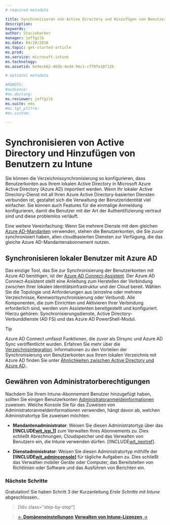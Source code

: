 ```yaml
---
# required metadata

title: Synchronisieren von Active Directory und Hinzufügen von Benutzern zu Intune | Microsoft Intune
description:
keywords:
author: Staciebarker
manager: jeffgilb
ms.date: 04/28/2016
ms.topic: get-started-article
ms.prod:
ms.service: microsoft-intune
ms.technology:
ms.assetid: 6e9ec662-465b-4ed4-94c1-cff0fe18f126

# optional metadata

#ROBOTS:
#audience:
#ms.devlang:
ms.reviewer: jeffgilb
ms.suite: ems
#ms.tgt_pltfrm:
#ms.custom:

---
```



# Synchronisieren von Active Directory und Hinzufügen von Benutzern zu Intune
Sie können die Verzeichnissynchronisierung so konfigurieren, dass Benutzerkonten aus Ihrem lokalen Active Directory in Microsoft Azure Active Directory (Azure AD) importiert werden. Wenn Ihr lokaler Active Directory-Dienst mit all Ihren Azure Active Directory-basierten Diensten verbunden ist, gestaltet sich die Verwaltung der Benutzeridentität viel einfacher. Sie können auch Features für die einmalige Anmeldung konfigurieren, damit die Benutzer mit der Art der Authentifizierung vertraut sind und diese problemlos verläuft.

Eine weitere Vereinfachung: Wenn Sie mehrere Dienste mit dem gleichen [Azure AD-Mandanten](http://technet.microsoft.com/library/jj573650.aspx#BKMK_WhatIsAnAzureADTenant) verwenden, stehen die Benutzerkonten, die Sie zuvor synchronisiert haben, allen cloudbasierten Diensten zur Verfügung, die das gleiche Azure AD-Mandantenabonnement nutzen.

## Synchronisieren lokaler Benutzer mit Azure AD
Das einzige Tool, das Sie zur Synchronisierung der Benutzerkonten mit Azure AD benötigen, ist der [Azure AD Connect-Assistent](https://www.microsoft.com/download/details.aspx?id=47594). Der Azure AD Connect-Assistent stellt eine Anleitung zum Herstellen der Verbindung zwischen Ihrer lokalen Identitätsinfrastruktur und der Cloud bereit.  Wählen Sie die Topologie und Anforderungen aus (einzelne oder mehrere Verzeichnisse, Kennwortsynchronisierung oder Verbund). Alle Komponenten, die zum Einrichten und Aktivieren Ihrer Verbindung erforderlich sind, werden vom Assistenten bereitgestellt und konfiguriert. Hierzu gehören: Synchronisierungsdienste, Active Directory-Verbunddienste (AD FS) und das Azure AD PowerShell-Modul.

> [!TIP]
> Azure AD Connect umfasst Funktionen, die zuvor als Dirsync und Azure AD Sync veröffentlicht wurden. Erfahren Sie mehr über die [Verzeichnisintegration](http://technet.microsoft.com/library/jj573653.aspx). Informationen zu den Vorteilen der Synchronisierung von Benutzerkonten aus Ihrem lokalen Verzeichnis mit Azure AD finden Sie unter [Ähnlichkeiten zwischen Active Directory und Azure AD](http://technet.microsoft.com/library/dn518177.aspx)..

## Gewähren von Administratorberechtigungen
Nachdem Sie Ihrem Intune-Abonnement Benutzer hinzugefügt haben, sollten Sie einigen Benutzerkonten [Administratoranmeldeinformationen](administrative-accounts-websites-perms.md) zuweisen. Welche Konsole Sie für das Zuweisen von Administratoranmeldeinformationen verwenden, hängt davon ab, welchen Administratortyp Sie zuweisen möchten:

-   **Mandantenadministrator**: Weisen Sie diesen Administratortyp über das **[!INCLUDE[wit_icp_1](../includes/wit_icp_1_md.md)]** zum Verwalten Ihres Abonnements zu. Dies schließt Abrechnungen, Cloudspeicher und das Verwalten von Benutzern ein, die Intune verwenden dürfen. [!INCLUDE[wit_nextref](../includes/wit_nextref_md.md)].

-   **Dienstadministrator**: Weisen Sie diesen Administratortyp mithilfe der **[!INCLUDE[wit_adminconsole](../includes/wit_adminconsole_md.md)]** für tägliche Aufgaben zu. Dies schließt das Verwalten mobiler Geräte oder Computer, das Bereitstellen von Richtlinien oder Software und das Ausführen von Berichten ein.


### Nächste Schritte
Gratulation! Sie haben Schritt 3 der Kurzanleitung *Erste Schritte mit Intune* abgeschlossen..

>[!div class="step-by-step"]

>[&larr; **Domäneneinstellungen**](.\start-with-a-paid-subscription-to-microsoft-intune-step-2.md)     [**Verwalten von Intune-Lizenzen** &rarr;](.\start-with-a-paid-subscription-to-microsoft-intune-step-4.md)  


<!--HONumber=May16_HO1-->


